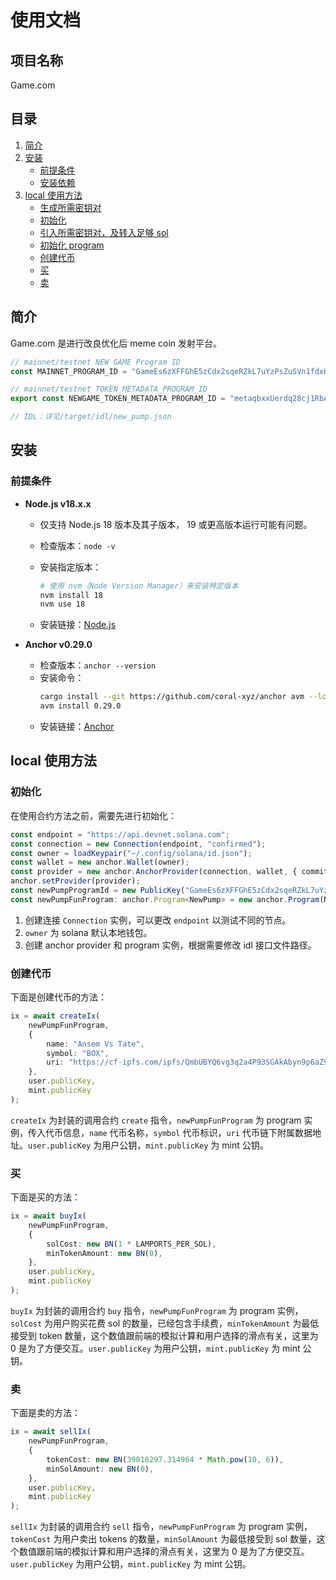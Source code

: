 # 使用文档

## 项目名称

Game.com

## 目录

1. [简介](#简介)
2. [安装](#安装)
    - [前提条件](#前提条件)
    - [安装依赖](#安装依赖)
3. [local 使用方法](#local-使用方法)
    - [生成所需密钥对](#生成所需密钥对)
    - [初始化](#初始化)
    - [引入所需密钥对，及转入足够 sol](#引入所需密钥对及转入足够-sol)
    - [初始化 program](#初始化-program)
    - [创建代币](#创建代币)
    - [买](#买)
    - [卖](#卖)

## 简介

Game.com 是进行改良优化后 meme coin 发射平台。

```typescript
// mainnet/testnet NEW GAME Program ID
const MAINNET_PROGRAM_ID = "GameEs6zXFFGhE5zCdx2sqeRZkL7uYzPsZuSVn1fdxHF";

// mainnet/testnet TOKEN_METADATA_PROGRAM_ID
export const NEWGAME_TOKEN_METADATA_PROGRAM_ID = "metaqbxxUerdq28cj1RbAWkYQm3ybzjb6a8bt518x1s";

// IDL：详见/target/idl/new_pump.json
```

## 安装

### 前提条件

-   **Node.js v18.x.x**

    -   仅支持 Node.js 18 版本及其子版本， 19 或更高版本运行可能有问题。
    -   检查版本：`node -v`
    -   安装指定版本：

        ```sh
        # 使用 nvm（Node Version Manager）来安装特定版本
        nvm install 18
        nvm use 18
        ```

    -   安装链接：[Node.js](https://nodejs.org/en/download/package-manager)

-   **Anchor v0.29.0**
    -   检查版本：`anchor --version`
    -   安装命令：
        ```sh
        cargo install --git https://github.com/coral-xyz/anchor avm --locked --force
        avm install 0.29.0
        ```
    -   安装链接：[Anchor](https://www.anchor-lang.com/docs/installation)

## local 使用方法

### 初始化

在使用合约方法之前，需要先进行初始化：

```typescript
const endpoint = "https://api.devnet.solana.com";
const connection = new Connection(endpoint, "confirmed");
const owner = loadKeypair("~/.config/solana/id.json");
const wallet = new anchor.Wallet(owner);
const provider = new anchor.AnchorProvider(connection, wallet, { commitment: "confirmed" });
anchor.setProvider(provider);
const newPumpProgramId = new PublicKey("GameEs6zXFFGhE5zCdx2sqeRZkL7uYzPsZuSVn1fdxHF");
const newPumpFunProgram: anchor.Program<NewPump> = new anchor.Program(NewPumpIDL, newPumpProgramId, provider);
```

1. 创建连接 `Connection` 实例，可以更改 `endpoint` 以测试不同的节点。
2. `owner` 为 solana 默认本地钱包。
3. 创建 anchor provider 和 program 实例，根据需要修改 idl 接口文件路径。

### 创建代币

下面是创建代币的方法：

```typescript
ix = await createIx(
    newPumpFunProgram,
    {
        name: "Ansem Vs Tate",
        symbol: "BOX",
        uri: "https://cf-ipfs.com/ipfs/QmbUBYQ6vg3q2a4P93SGAkAbyn9p6aZ91V8Ly6UjM87rmW",
    },
    user.publicKey,
    mint.publicKey
);
```

`createIx` 为封装的调用合约 `create` 指令，`newPumpFunProgram` 为 program 实例，传入代币信息，`name` 代币名称，`symbol` 代币标识，`uri` 代币链下附属数据地址。`user.publicKey` 为用户公钥，`mint.publicKey` 为 mint 公钥。

### 买

下面是买的方法：

```typescript
ix = await buyIx(
    newPumpFunProgram,
    {
        solCost: new BN(1 * LAMPORTS_PER_SOL),
        minTokenAmount: new BN(0),
    },
    user.publicKey,
    mint.publicKey
);
```

`buyIx` 为封装的调用合约 `buy` 指令，`newPumpFunProgram` 为 program 实例，`solCost` 为用户购买花费 sol 的数量，已经包含手续费，`minTokenAmount` 为最低接受到 token 数量，这个数值跟前端的模拟计算和用户选择的滑点有关，这里为 0 是为了方便交互。`user.publicKey` 为用户公钥，`mint.publicKey` 为 mint 公钥。

### 卖

下面是卖的方法：

```typescript
ix = await sellIx(
    newPumpFunProgram,
    {
        tokenCost: new BN(39016297.314964 * Math.pow(10, 6)),
        minSolAmount: new BN(0),
    },
    user.publicKey,
    mint.publicKey
);
```

`sellIx` 为封装的调用合约 `sell` 指令，`newPumpFunProgram` 为 program 实例，`tokenCost` 为用户卖出 tokens 的数量，`minSolAmount` 为最低接受到 sol 数量，这个数值跟前端的模拟计算和用户选择的滑点有关，这里为 0 是为了方便交互。`user.publicKey` 为用户公钥，`mint.publicKey` 为 mint 公钥。
